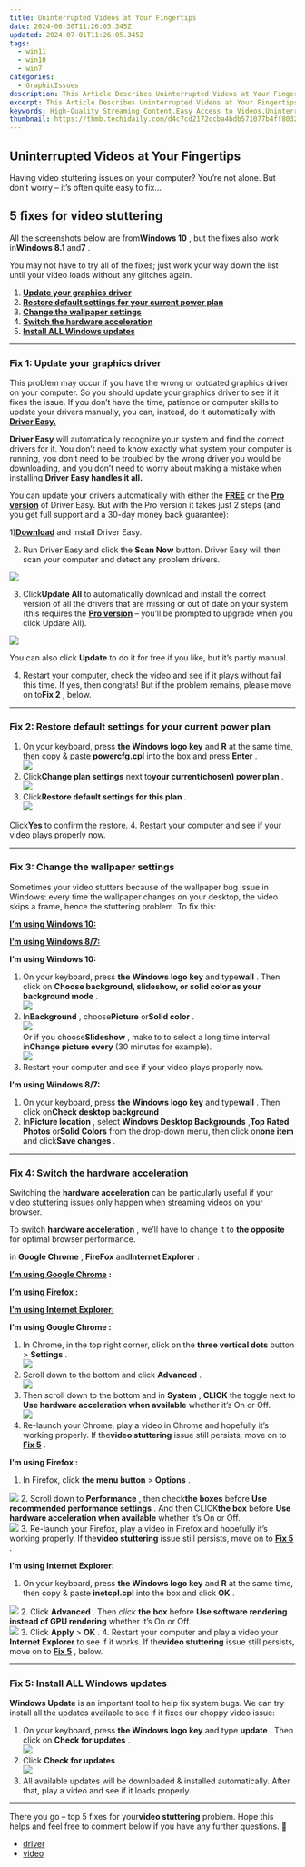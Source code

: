 ```yaml
---
title: Uninterrupted Videos at Your Fingertips
date: 2024-06-30T11:26:05.345Z
updated: 2024-07-01T11:26:05.345Z
tags:
  - win11
  - win10
  - win7
categories:
  - GraphicIssues
description: This Article Describes Uninterrupted Videos at Your Fingertips
excerpt: This Article Describes Uninterrupted Videos at Your Fingertips
keywords: High-Quality Streaming Content,Easy Access to Videos,Uninterrupted Viewing Experience,On-Demand Video Services,User-Friendly Streaming Platforms,Cutting-Edge Streaming Technology,Instant Video Access
thumbnail: https://thmb.techidaily.com/d4c7cd2172ccba4bdb571077b4ff8032d0659877fcac86bca6c901b3999fdda4.jpg
---
```


## Uninterrupted Videos at Your Fingertips

 Having video stuttering issues on your computer? You’re not alone. But don’t worry – it’s often quite easy to fix…

## 5 fixes for video stuttering

 All the screenshots below are from**Windows 10** , but the fixes also work in**Windows 8.1** and**7** .

 You may not have to try all of the fixes; just work your way down the list until your video loads without any glitches again.

1. [**Update your graphics driver**](#F1)
2. [**Restore default settings for your current power plan**](#F2)
3. [**Change the wallpaper settings**](#F3)
4. [**Switch the hardware acceleration**](#F4)
5. [**Install ALL Windows updates**](#F5)

---

### Fix 1: Update your graphics driver

 This problem may occur if you have the wrong or outdated graphics driver on your computer. So you should update your graphics driver to see if it fixes the issue. If you don’t have the time, patience or computer skills to update your drivers manually, you can, instead, do it automatically with **[Driver Easy.](https://tools.techidaily.com/drivereasy/download/)**

**Driver Easy** will automatically recognize your system and find the correct drivers for it. You don’t need to know exactly what system your computer is running, you don’t need to be troubled by the wrong driver you would be downloading, and you don’t need to worry about making a mistake when installing.**Driver Easy handles it all.**

 You can update your drivers automatically with either the [**FREE**](https://tools.techidaily.com/drivereasy/download/) or the [**Pro version**](https://tools.techidaily.com/drivereasy/download/) of Driver Easy. But with the Pro version it takes just 2 steps (and you get full support and a 30-day money back guarantee):

 1)[**Download**](https://tools.techidaily.com/drivereasy/download/) and install Driver Easy.

 2) Run Driver Easy and click the **Scan Now** button. Driver Easy will then scan your computer and detect any problem drivers.

![](https://images.drivereasy.com/wp-content/uploads/2018/07/img_5b46ffcde1143.jpg)

 3) Click**Update All** to automatically download and install the correct version of all the drivers that are missing or out of date on your system (this requires the [**Pro version**](https://tools.techidaily.com/drivereasy/download/) – you’ll be prompted to upgrade when you click Update All).

![](https://images.drivereasy.com/wp-content/uploads/2018/07/img_5b594e371b13c.jpg)

 You can also click **Update** to do it for free if you like, but it’s partly manual.

 4) Restart your computer, check the video and see if it plays without fail this time. If yes, then congrats! But if the problem remains, please move on to**Fix 2** , below.

---

### Fix 2: Restore default settings for your current power plan

1. On your keyboard, press **the Windows logo key**  and **R**  at the same time, then copy & paste **powercfg.cpl**  into the box and press **Enter**  .  
![](https://images.drivereasy.com/wp-content/uploads/2018/07/img_5b4c4e6c91572.png)
2. Click**Change plan settings** next to**your current(chosen) power plan** .  
![](https://images.drivereasy.com/wp-content/uploads/2018/08/img_5b740abdecd27.jpg)
3. Click**Restore default settings for this plan** .  
![](https://images.drivereasy.com/wp-content/uploads/2018/08/img_5b740b5511476.jpg)  

 Click**Yes** to confirm the restore.
4. Restart your computer and see if your video plays properly now.

---

### Fix 3: Change the wallpaper settings

 Sometimes your video stutters because of the wallpaper bug issue in Windows: every time the wallpaper changes on your desktop, the video skips a frame, hence the stuttering problem. To fix this:

[**I’m using Windows 10:**](#W10)

[**I’m using Windows 8/7:**](#W87)

 **I’m using Windows 10:**

1. On your keyboard, press **the**  **Windows logo key**  and type**wall** . Then click on **Choose background, slideshow, or solid color as your background mode** .  
![](https://images.drivereasy.com/wp-content/uploads/2018/08/img_5b740465b8cba.jpg)
2. In**Background** , choose**Picture** or**Solid color** .  
![](https://images.drivereasy.com/wp-content/uploads/2018/08/img_5b74053e7c7e6.jpg)  
 Or if you choose**Slideshow** , make to to select a long time interval in**Change picture every** (30 minutes for example).  
![](https://images.drivereasy.com/wp-content/uploads/2018/08/img_5b740663727e0.jpg)
3. Restart your computer and see if your video plays properly now.

 **I’m using Windows 8/7:**

1. On your keyboard, press **the**  **Windows logo key**  and type**wall** . Then click on**Check desktop background** .
2. In**Picture location** , select **Windows Desktop Backgrounds** ,**Top Rated Photos** or**Solid Colors** from the drop-down menu, then click on**one item** and click**Save changes** .

---

### Fix 4: Switch the **hardware acceleration**

 Switching the **hardware acceleration** can be particularly useful if your video stuttering issues only happen when streaming videos on your browser.

 To switch **hardware acceleration** , we’ll have to change it to **the opposite** for optimal browser performance.

 in **Google Chrome** , **FireFox** and**Internet Explorer** :

**[I’m using Google Chrome](#GC) :**

[**I’m using Firefox :**](#FF)

**[I’m using Internet Explorer:](#IE)**

 **I’m using Google Chrome :**

1. In Chrome, in the top right corner, click on  the **three vertical dots**  button >   **Settings**  .  
![](https://images.drivereasy.com/wp-content/uploads/2018/07/img_5b581a513db47.jpg)
2. Scroll down to the bottom and click **Advanced** .  
![](https://images.drivereasy.com/wp-content/uploads/2018/07/img_5b582452d2feb.png)
3. Then scroll down to the bottom and in **System** , **CLICK** the toggle next to **Use hardware acceleration when available** whether it’s On or Off.  
![](https://images.drivereasy.com/wp-content/uploads/2018/07/img_5b581b3de44bc.jpg)
4. Re-launch your Chrome, play a video in Chrome and hopefully it’s working properly. If the**video stuttering** issue still persists, move on to [**Fix 5**](#F5) .

 **I’m using Firefox :**

1. In Firefox, click **the menu button**  \> **Options** .  

![](https://images.drivereasy.com/wp-content/uploads/2018/07/img_5b5822606a534.jpg)
2. Scroll down to **Performance** , then check**the boxes** before **Use recommended performance settings** . And then CLICK**the box** before **Use hardware acceleration when available**  whether it’s On or Off.  
![](https://images.drivereasy.com/wp-content/uploads/2018/07/img_5b582319be231.jpg)
3. Re-launch your Firefox, play a video in Firefox and hopefully it’s working properly.  If the**video stuttering** issue still persists, move on to [**Fix 5**](#F5) .

 **I’m using Internet Explorer:**

1. On your keyboard, press **the Windows logo key**   and **R**   at the same time, then copy & paste   **inetcpl.cpl**  into the box and click **OK** .  

![](https://images.drivereasy.com/wp-content/uploads/2018/05/img_5b0d05db46c82.png)
2. Click **Advanced** . Then _click_ **the** **box** before **Use software rendering instead of GPU rendering**  whether it’s On or Off.  
![](https://images.drivereasy.com/wp-content/uploads/2018/05/img_5b0d1495d2bf1.jpg)
3. Click **Apply** \> **OK** .
4. Restart your computer and play a video your **Internet Explorer** to see if it works.  If the**video stuttering** issue still persists, move on to [**Fix 5**](#F5) , below.

---

### Fix 5: Install ALL Windows updates

**Windows Update** is an important tool to help fix system bugs. We can try install all the updates available to see if it fixes our choppy video issue:

1. On your keyboard, press **the Windows logo key**   and type **update** . Then click on **Check for updates** .  
![](https://images.drivereasy.com/wp-content/uploads/2018/08/img_5b73d99bb8d41.jpg)
2. Click **Check for updates** .  
![](https://images.drivereasy.com/wp-content/uploads/2018/08/img_5b73da69a4d1c.jpg)
3. All available updates will be downloaded & installed automatically. After that, play a video and see if it loads properly.

---

 There you go – top 5 fixes for your**video stuttering** problem. Hope this helps and feel free to comment below if you have any further questions. 🙂

* [driver](https://tools.techidaily.com/drivereasy/download/)
* [video](https://tools.techidaily.com/drivereasy/download/)

<ins class="adsbygoogle"
     style="display:block"
     data-ad-format="autorelaxed"
     data-ad-client="ca-pub-7571918770474297"
     data-ad-slot="1223367746"></ins>



<ins class="adsbygoogle"
     style="display:block"
     data-ad-client="ca-pub-7571918770474297"
     data-ad-slot="8358498916"
     data-ad-format="auto"
     data-full-width-responsive="true"></ins>


